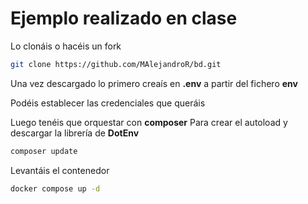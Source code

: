 # Ejemplo realizado en clase

Lo clonáis o hacéis un fork

```bash
git clone https://github.com/MAlejandroR/bd.git
```
Una vez descargado lo primero creaís en **.env** a partir del fichero **env**

Podéis establecer las credenciales que queráis



Luego tenéis que orquestar con **composer**
Para crear el autoload y descargar la librería de **DotEnv**
```bash
composer update
```

Levantáis el contenedor
```bash
docker compose up -d
```


